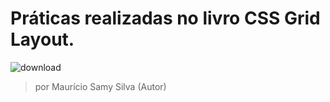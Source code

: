 # Práticas realizadas no livro CSS Grid Layout.

![download](https://user-images.githubusercontent.com/23413093/50371280-bf105100-059e-11e9-9f80-47635b216d73.jpg)

> por Maurício Samy Silva (Autor)